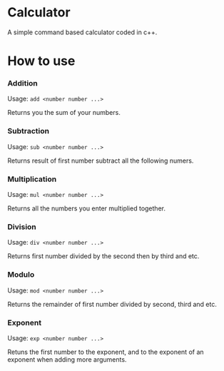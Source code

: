 # Calculator
A simple command based calculator coded in c++.

# How to use
### Addition
Usage: `add <number number ...>`

Returns you the sum of your numbers.


### Subtraction
Usage: `sub <number number ...>`

Returns result of first number subtract all the following numers.


### Multiplication
Usage: `mul <number number ...>`

Returns all the numbers you enter multiplied together.


### Division
Usage: `div <number number ...>`

Returns first number divided by the second then by third and etc.


### Modulo
Usage: `mod <number number ...>`

Returns the remainder of first number divided by second, third and etc.


### Exponent
Usage: `exp <number number ...>`

Retuns the first number to the exponent, and to the exponent of an exponent when adding more arguments.

